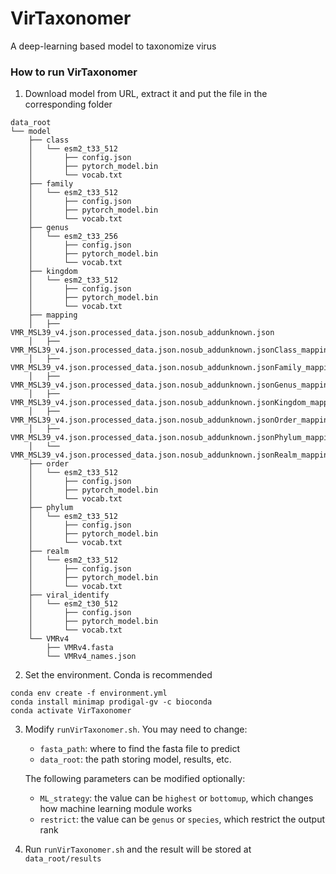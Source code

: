 # VirTaxonomer

A deep-learning based model to taxonomize virus

### How to run VirTaxonomer

1. Download model from URL, extract it and put the file in the corresponding folder

```
data_root
└── model
    ├── class
    │   └── esm2_t33_512
    │       ├── config.json
    │       ├── pytorch_model.bin
    │       └── vocab.txt
    ├── family
    │   └── esm2_t33_512
    │       ├── config.json
    │       ├── pytorch_model.bin
    │       └── vocab.txt
    ├── genus
    │   └── esm2_t33_256
    │       ├── config.json
    │       ├── pytorch_model.bin
    │       └── vocab.txt
    ├── kingdom
    │   └── esm2_t33_512
    │       ├── config.json
    │       ├── pytorch_model.bin
    │       └── vocab.txt
    ├── mapping
    │   ├── VMR_MSL39_v4.json.processed_data.json.nosub_addunknown.json
    │   ├── VMR_MSL39_v4.json.processed_data.json.nosub_addunknown.jsonClass_mapping.csv
    │   ├── VMR_MSL39_v4.json.processed_data.json.nosub_addunknown.jsonFamily_mapping.csv
    │   ├── VMR_MSL39_v4.json.processed_data.json.nosub_addunknown.jsonGenus_mapping.csv
    │   ├── VMR_MSL39_v4.json.processed_data.json.nosub_addunknown.jsonKingdom_mapping.csv
    │   ├── VMR_MSL39_v4.json.processed_data.json.nosub_addunknown.jsonOrder_mapping.csv
    │   ├── VMR_MSL39_v4.json.processed_data.json.nosub_addunknown.jsonPhylum_mapping.csv
    │   └── VMR_MSL39_v4.json.processed_data.json.nosub_addunknown.jsonRealm_mapping.csv
    ├── order
    │   └── esm2_t33_512
    │       ├── config.json
    │       ├── pytorch_model.bin
    │       └── vocab.txt
    ├── phylum
    │   └── esm2_t33_512
    │       ├── config.json
    │       ├── pytorch_model.bin
    │       └── vocab.txt
    ├── realm
    │   └── esm2_t33_512
    │       ├── config.json
    │       ├── pytorch_model.bin
    │       └── vocab.txt
    ├── viral_identify
    │   └── esm2_t30_512
    │       ├── config.json
    │       ├── pytorch_model.bin
    │       └── vocab.txt
    └── VMRv4
        ├── VMRv4.fasta
        └── VMRv4_names.json
```
2. Set the environment. Conda is recommended

```
conda env create -f environment.yml
conda install minimap prodigal-gv -c bioconda
conda activate VirTaxonomer
```


3. Modify `runVirTaxonomer.sh`. You may need to change:

   - `fasta_path`: where to find the fasta file to predict
   - `data_root`: the path storing model, results, etc.

   The following parameters can be modified optionally:

   - `ML_strategy`: the value can be `highest` or `bottomup`, which changes how machine learning module works
   - `restrict`: the value can be `genus` or `species`, which restrict the output rank

4. Run `runVirTaxonomer.sh` and the result will be stored at `data_root/results`